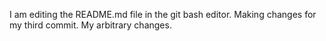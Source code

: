 I am editing the README.md file in the git bash editor.
Making changes for my third commit.
My arbitrary changes.
